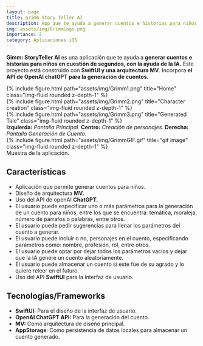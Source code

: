```yaml
---
layout: page
title: Grimm Story Teller AI
description: App que te ayuda a generar cuentos e historias para niños en cuestión de segundos, con ayuda de la IA.
img: assets/img/GrimmLogo.png
importance: 2
category: Aplicaciones iOS
---
```


**Gimm: StoryTeller AI** es una aplicación que te ayuda a **generar cuentos e historias para niños en cuestión de segundos, con la ayuda de la IA.** Este proyecto está construido con **SwiftUI y una arquitectura MV**. Incorpora **el API de OpenAI chatGPT para la generación de cuentos.**


<div class="row">
    <div class="col-sm mt-3 mt-md-0">
        {% include figure.html path="assets/img/Grimm1.png" title="Home" class="img-fluid rounded z-depth-1" %}
    </div>
    <div class="col-sm mt-3 mt-md-0">
        {% include figure.html path="assets/img/Grimm2.png" title="Character creation" class="img-fluid rounded z-depth-1" %}
    </div>
    <div class="col-sm mt-3 mt-md-0">
        {% include figure.html path="assets/img/Grimm3.png" title="Generated Tale" class="img-fluid rounded z-depth-1" %}
    </div>

</div>
<div class="caption">
    <b>Izquierda:</b> <i>Pantalla Principal.</i>
    <b>Centro:</b> <i>Creación de personajes.</i>
    <b>Derecha:</b> <i>Pantalla Generación de Cuento.</i>
</div>
<div class="row">
    <div class="col-sm mt-3 mt-md-0">
        {% include figure.html path="assets/img/GrimmGIF.gif" title="gif image" class="img-fluid rounded z-depth-1" %}
    </div>
</div>
<div class="caption">
    Muestra de la aplicación.
</div>

## Características

- Aplicación que permite generar cuentos para niños.
- Diseño de arquitectura **MV.**
- Uso del API de openAI **ChatGPT.**
- El usuario puede especificar uno o más parámetros para la generación de un cuento para niños, entre los que se encuentra: temática, moraleja, número de parrafos o palabras, entre otros.
- El usuario puede pedir sugerencias para llenar los parámetros del cuento a generar.
- El usuario puede incluir o no, personajes en el cuento, especificando parámetros como: nombre, profesión, rol, entre otros.
- El usuario puede optar por dejar todos los parámetros vacíos y dejar que la IA genere un cuento aleatoriamente.
- El usuario puede almacenar un cuento si este fue de su agrado y lo quiere releer en el futuro.
- Uso del API **SwiftUI** para la interfaz de usuario.

## Tecnologías/Frameworks

- **SwiftUI:** Para el diseño de la interfaz de usuario.
- **OpenAI ChatGPT API:** Para la generación del cuento.
- **MV:** Como arquitectura de diseño principal.
- **AppStorage**: Como persistencia de datos locales para almacenar un cuento generado.